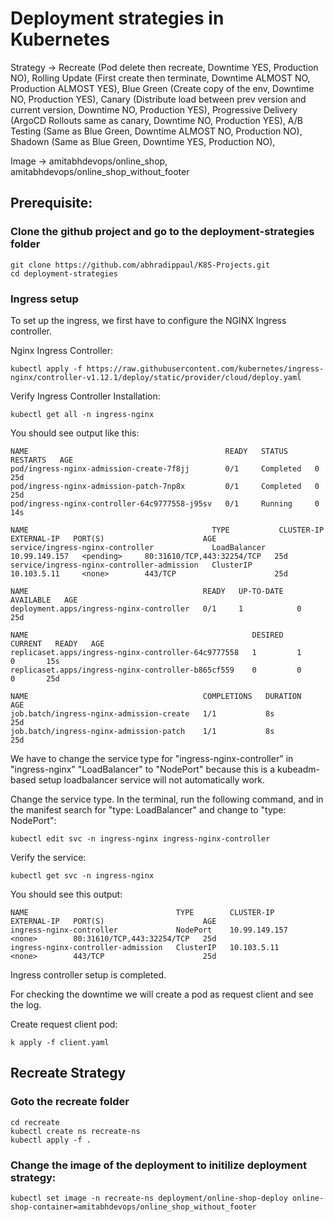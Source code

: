 # Deployment strategies in Kubernetes

Strategy ->
Recreate (Pod delete then recreate, Downtime YES, Production NO),
Rolling Update (First create then terminate, Downtime ALMOST NO, Production ALMOST YES),
Blue Green (Create copy of the env, Downtime NO, Production YES),
Canary (Distribute load between prev version and current version, Downtime NO, Production YES),
Progressive Delivery (ArgoCD Rollouts same as canary, Downtime NO, Production YES),
A/B Testing (Same as Blue Green, Downtime ALMOST NO, Production NO),
Shadown (Same as Blue Green, Downtime YES, Production NO),

Image -> amitabhdevops/online_shop, amitabhdevops/online_shop_without_footer

## Prerequisite:

### Clone the github project and go to the deployment-strategies folder

```
git clone https://github.com/abhradippaul/K8S-Projects.git
cd deployment-strategies
```

### Ingress setup

To set up the ingress, we first have to configure the NGINX Ingress controller.

Nginx Ingress Controller:

```
kubectl apply -f https://raw.githubusercontent.com/kubernetes/ingress-nginx/controller-v1.12.1/deploy/static/provider/cloud/deploy.yaml
```

Verify Ingress Controller Installation:

```
kubectl get all -n ingress-nginx
```

You should see output like this:

```
NAME                                            READY   STATUS      RESTARTS   AGE
pod/ingress-nginx-admission-create-7f8jj        0/1     Completed   0          25d
pod/ingress-nginx-admission-patch-7np8x         0/1     Completed   0          25d
pod/ingress-nginx-controller-64c9777558-j95sv   0/1     Running     0          14s

NAME                                         TYPE           CLUSTER-IP      EXTERNAL-IP   PORT(S)                      AGE
service/ingress-nginx-controller             LoadBalancer   10.99.149.157   <pending>     80:31610/TCP,443:32254/TCP   25d
service/ingress-nginx-controller-admission   ClusterIP      10.103.5.11     <none>        443/TCP                      25d

NAME                                       READY   UP-TO-DATE   AVAILABLE   AGE
deployment.apps/ingress-nginx-controller   0/1     1            0           25d

NAME                                                  DESIRED   CURRENT   READY   AGE
replicaset.apps/ingress-nginx-controller-64c9777558   1         1         0       15s
replicaset.apps/ingress-nginx-controller-b865cf559    0         0         0       25d

NAME                                       COMPLETIONS   DURATION   AGE
job.batch/ingress-nginx-admission-create   1/1           8s         25d
job.batch/ingress-nginx-admission-patch    1/1           8s         25d
```

We have to change the service type for "ingress-nginx-controller" in "ingress-nginx" "LoadBalancer" to "NodePort" because this is a kubeadm-based setup loadbalancer service will not automatically work.

Change the service type. In the terminal, run the following command, and in the manifest search for "type: LoadBalancer" and change to "type: NodePort":

```
kubectl edit svc -n ingress-nginx ingress-nginx-controller
```

Verify the service:

```
kubectl get svc -n ingress-nginx
```

You should see this output:

```
NAME                                 TYPE        CLUSTER-IP      EXTERNAL-IP   PORT(S)                      AGE
ingress-nginx-controller             NodePort    10.99.149.157   <none>        80:31610/TCP,443:32254/TCP   25d
ingress-nginx-controller-admission   ClusterIP   10.103.5.11     <none>        443/TCP                      25d
```

Ingress controller setup is completed.

For checking the downtime we will create a pod as request client and see the log.

Create request client pod:

```
k apply -f client.yaml
```

## Recreate Strategy

### Goto the recreate folder

```
cd recreate
kubectl create ns recreate-ns
kubectl apply -f .
```

### Change the image of the deployment to initilize deployment strategy:

```
kubectl set image -n recreate-ns deployment/online-shop-deploy online-shop-container=amitabhdevops/online_shop_without_footer
```
